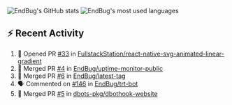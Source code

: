 ![EndBug's GitHub stats](https://github-readme-stats.vercel.app/api?username=endbug&show_icons=true)
![EndBug's most used languages](https://github-readme-stats.vercel.app/api/top-langs/?username=endbug&layout=compact)

## ⚡ Recent Activity

<!--START_SECTION:activity-->
1. 💪 Opened PR [#33](https://github.com//FullstackStation/react-native-svg-animated-linear-gradient/pull/33) in [FullstackStation/react-native-svg-animated-linear-gradient](https://github.com//FullstackStation/react-native-svg-animated-linear-gradient)
2. 🎉 Merged PR [#4](https://github.com//EndBug/uptime-monitor-public/pull/4) in [EndBug/uptime-monitor-public](https://github.com//EndBug/uptime-monitor-public)
3. 🎉 Merged PR [#6](https://github.com//EndBug/latest-tag/pull/6) in [EndBug/latest-tag](https://github.com//EndBug/latest-tag)
4. 🗣 Commented on [#146](https://github.com//EndBug/trt-bot/issues/146) in [EndBug/trt-bot](https://github.com//EndBug/trt-bot)
5. 🎉 Merged PR [#5](https://github.com//dbots-pkg/dbothook-website/pull/5) in [dbots-pkg/dbothook-website](https://github.com//dbots-pkg/dbothook-website)
<!--END_SECTION:activity-->

<!--
**EndBug/EndBug** is a ✨ _special_ ✨ repository because its `README.md` (this file) appears on your GitHub profile.

Here are some ideas to get you started:

- 🔭 I’m currently working on ...
- 🌱 I’m currently learning ...
- 👯 I’m looking to collaborate on ...
- 🤔 I’m looking for help with ...
- 💬 Ask me about ...
- 📫 How to reach me: ...
- 😄 Pronouns: ...
- ⚡ Fun fact: ...
-->

